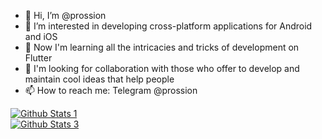 - 👋 Hi, I’m @prossion
- 👀 I’m interested in developing cross-platform applications for Android and iOS
- 🌱 Now I'm learning all the intricacies and tricks of development on Flutter
- 💞️ I'm looking for collaboration with those who offer to develop and maintain cool ideas that help people
- 📫 How to reach me: Telegram @prossion

<!---
prossion/prossion is a ✨ special ✨ repository because its `README.md` (this file) appears on your GitHub profile.
You can click the Preview link to take a look at your changes.
--->


<a href="https://github-readme-stats.vercel.app/api?username=CoderJava&theme=vue-dark&hide_border=true&include_all_commits=false&count_private=false" target="_blank"><img alt="Github Stats 1" src="https://github-readme-stats.vercel.app/api?username=CoderJava&theme=vue-dark&hide_border=true&include_all_commits=false&count_private=false" /></a>
<br />
<a href="https://github-readme-stats.vercel.app/api/top-langs/?username=prossion&theme=vue-dark&hide_border=true&include_all_commits=false&count_private=false&layout=compact" target="_blank"><img alt="Github Stats 3" src="https://github-readme-stats.vercel.app/api/top-langs/?username=prossion&theme=vue-dark&hide_border=true&include_all_commits=false&count_private=false&layout=compact" /></a>

